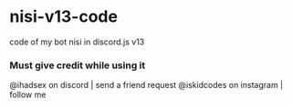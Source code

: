 # nisi-v13-code
code of my bot nisi in discord.js v13

### Must give credit while using it
@ihadsex on discord | send a friend request
@iskidcodes on instagram | follow me
